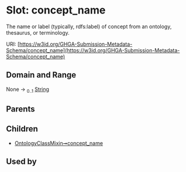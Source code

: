 
# Slot: concept_name


The name or label (typically, rdfs:label) of concept from an ontology, thesaurus, or terminology.

URI: [https://w3id.org/GHGA-Submission-Metadata-Schema/concept_name](https://w3id.org/GHGA-Submission-Metadata-Schema/concept_name)


## Domain and Range

None &#8594;  <sub>0..1</sub> [String](types/String.md)

## Parents


## Children

 *  [OntologyClassMixin➞concept_name](OntologyClassMixin_concept_name.md)

## Used by

